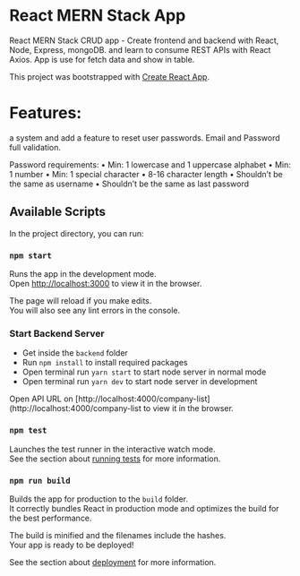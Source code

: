 # React MERN Stack App

React MERN Stack CRUD app - Create frontend and backend with React, Node, Express, mongoDB. and learn to consume REST APIs with React Axios.
App is use for fetch data and show in table.

This project was bootstrapped with [Create React App](https://github.com/facebook/create-react-app).
# Features:
a system and add a feature to reset user passwords.
Email and Password full validation.

Password requirements:
• Min: 1 lowercase and 1 uppercase alphabet
• Min: 1 number
• Min: 1 special character
• 8-16 character length
• Shouldn’t be the same as username
• Shouldn’t be the same as last password
## Available Scripts

In the project directory, you can run:

### `npm start`

Runs the app in the development mode.<br>
Open [http://localhost:3000](http://localhost:3000) to view it in the browser.

The page will reload if you make edits.<br>
You will also see any lint errors in the console.

### Start Backend Server

- Get inside the `backend` folder
- Run `npm install` to install required packages 
- Open terminal run `yarn start` to start node server in normal mode
- Open terminal run `yarn dev` to start node server in development 

Open API URL on [http://localhost:4000/company-list](http://localhost:4000/company-list to view it in the browser.


### `npm test`

Launches the test runner in the interactive watch mode.<br>
See the section about [running tests](https://facebook.github.io/create-react-app/docs/running-tests) for more information.

### `npm run build`

Builds the app for production to the `build` folder.<br>
It correctly bundles React in production mode and optimizes the build for the best performance.

The build is minified and the filenames include the hashes.<br>
Your app is ready to be deployed!

See the section about [deployment](https://facebook.github.io/create-react-app/docs/deployment) for more information.

